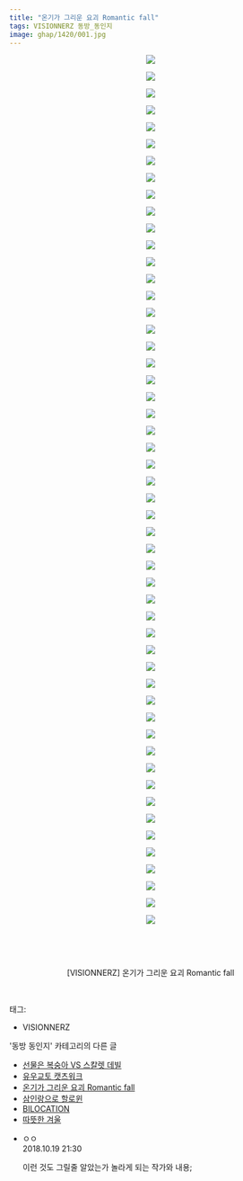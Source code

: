 ```yaml
---
title: "온기가 그리운 요괴 Romantic fall"
tags: VISIONNERZ 동방_동인지
image: ghap/1420/001.jpg
---
```

<div class="article">
<p style="text-align: center; clear: none; float: none;"><img src="{{ site.nasurl }}/ghap/1420/001.jpg"/></p>
<p style="text-align: center; clear: none; float: none;"><img src="{{ site.nasurl }}/ghap/1420/002.jpg"/></p>
<p style="text-align: center; clear: none; float: none;"><img src="{{ site.nasurl }}/ghap/1420/003.jpg"/></p>
<p style="text-align: center; clear: none; float: none;"><img src="{{ site.nasurl }}/ghap/1420/004.jpg"/></p>
<p style="text-align: center; clear: none; float: none;"><img src="{{ site.nasurl }}/ghap/1420/005.jpg"/></p>
<p style="text-align: center; clear: none; float: none;"><img src="{{ site.nasurl }}/ghap/1420/006.jpg"/></p>
<p style="text-align: center; clear: none; float: none;"><img src="{{ site.nasurl }}/ghap/1420/007.jpg"/></p>
<p style="text-align: center; clear: none; float: none;"><img src="{{ site.nasurl }}/ghap/1420/008.jpg"/></p>
<p style="text-align: center; clear: none; float: none;"><img src="{{ site.nasurl }}/ghap/1420/009.jpg"/></p>
<p style="text-align: center; clear: none; float: none;"><img src="{{ site.nasurl }}/ghap/1420/010.jpg"/></p>
<p style="text-align: center; clear: none; float: none;"><img src="{{ site.nasurl }}/ghap/1420/011.jpg"/></p>
<p style="text-align: center; clear: none; float: none;"><img src="{{ site.nasurl }}/ghap/1420/012.jpg"/></p>
<p style="text-align: center; clear: none; float: none;"><img src="{{ site.nasurl }}/ghap/1420/013.jpg"/></p>
<p style="text-align: center; clear: none; float: none;"><img src="{{ site.nasurl }}/ghap/1420/014.jpg"/></p>
<p style="text-align: center; clear: none; float: none;"><img src="{{ site.nasurl }}/ghap/1420/015.jpg"/></p>
<p style="text-align: center; clear: none; float: none;"><img src="{{ site.nasurl }}/ghap/1420/016.jpg"/></p>
<p style="text-align: center; clear: none; float: none;"><img src="{{ site.nasurl }}/ghap/1420/017.jpg"/></p>
<p style="text-align: center; clear: none; float: none;"><img src="{{ site.nasurl }}/ghap/1420/018.jpg"/></p>
<p style="text-align: center; clear: none; float: none;"><img src="{{ site.nasurl }}/ghap/1420/019.jpg"/></p>
<p style="text-align: center; clear: none; float: none;"><img src="{{ site.nasurl }}/ghap/1420/020.jpg"/></p>
<p style="text-align: center; clear: none; float: none;"><img src="{{ site.nasurl }}/ghap/1420/021.jpg"/></p>
<p style="text-align: center; clear: none; float: none;"><img src="{{ site.nasurl }}/ghap/1420/022.jpg"/></p>
<p style="text-align: center; clear: none; float: none;"><img src="{{ site.nasurl }}/ghap/1420/023.jpg"/></p>
<p style="text-align: center; clear: none; float: none;"><img src="{{ site.nasurl }}/ghap/1420/024.jpg"/></p>
<p style="text-align: center; clear: none; float: none;"><img src="{{ site.nasurl }}/ghap/1420/025.jpg"/></p>
<p style="text-align: center; clear: none; float: none;"><img src="{{ site.nasurl }}/ghap/1420/026.jpg"/></p>
<p style="text-align: center; clear: none; float: none;"><img src="{{ site.nasurl }}/ghap/1420/027.jpg"/></p>
<p style="text-align: center; clear: none; float: none;"><img src="{{ site.nasurl }}/ghap/1420/028.jpg"/></p>
<p style="text-align: center; clear: none; float: none;"><img src="{{ site.nasurl }}/ghap/1420/029.jpg"/></p>
<p style="text-align: center; clear: none; float: none;"><img src="{{ site.nasurl }}/ghap/1420/030.jpg"/></p>
<p style="text-align: center; clear: none; float: none;"><img src="{{ site.nasurl }}/ghap/1420/031.jpg"/></p>
<p style="text-align: center; clear: none; float: none;"><img src="{{ site.nasurl }}/ghap/1420/032.jpg"/></p>
<p style="text-align: center; clear: none; float: none;"><img src="{{ site.nasurl }}/ghap/1420/033.jpg"/></p>
<p style="text-align: center; clear: none; float: none;"><img src="{{ site.nasurl }}/ghap/1420/034.jpg"/></p>
<p style="text-align: center; clear: none; float: none;"><img src="{{ site.nasurl }}/ghap/1420/035.jpg"/></p>
<p style="text-align: center; clear: none; float: none;"><img src="{{ site.nasurl }}/ghap/1420/036.jpg"/></p>
<p style="text-align: center; clear: none; float: none;"><img src="{{ site.nasurl }}/ghap/1420/037.jpg"/></p>
<p style="text-align: center; clear: none; float: none;"><img src="{{ site.nasurl }}/ghap/1420/038.jpg"/></p>
<p style="text-align: center; clear: none; float: none;"><img src="{{ site.nasurl }}/ghap/1420/039.jpg"/></p>
<p style="text-align: center; clear: none; float: none;"><img src="{{ site.nasurl }}/ghap/1420/040.jpg"/></p>
<p style="text-align: center; clear: none; float: none;"><img src="{{ site.nasurl }}/ghap/1420/041.jpg"/></p>
<p style="text-align: center; clear: none; float: none;"><img src="{{ site.nasurl }}/ghap/1420/042.jpg"/></p>
<p style="text-align: center; clear: none; float: none;"><img src="{{ site.nasurl }}/ghap/1420/043.jpg"/></p>
<p style="text-align: center; clear: none; float: none;"><img src="{{ site.nasurl }}/ghap/1420/044.jpg"/></p>
<p style="text-align: center; clear: none; float: none;"><img src="{{ site.nasurl }}/ghap/1420/045.jpg"/></p>
<p style="text-align: center; clear: none; float: none;"><img src="{{ site.nasurl }}/ghap/1420/046.jpg"/></p>
<p style="text-align: center; clear: none; float: none;"><img src="{{ site.nasurl }}/ghap/1420/047.jpg"/></p>
<p style="text-align: center; clear: none; float: none;"><img src="{{ site.nasurl }}/ghap/1420/048.jpg"/></p>
<p style="text-align: center; clear: none; float: none;"><img src="{{ site.nasurl }}/ghap/1420/049.jpg"/></p>
<p style="text-align: center; clear: none; float: none;"><img src="{{ site.nasurl }}/ghap/1420/050.jpg"/></p>
<p style="text-align: center; clear: none; float: none;"><img src="{{ site.nasurl }}/ghap/1420/051.jpg"/></p>
<p style="text-align: center; clear: none; float: none;"><img src="{{ site.nasurl }}/ghap/1420/052.jpg"/></p>
<p style="text-align: center; clear: none; float: none;"><br/></p>
<p style="text-align: center; clear: none; float: none;"><br/></p>
<p style="text-align: center; clear: none; float: none;">[VISIONNERZ] 온기가 그리운 요괴 Romantic fall</p>
<p><br/></p>
</div><div class="tagTrail">
<p>태그: </p>
<ul>
<li>VISIONNERZ</li>
</ul>
</div><div class="another">
<p>'동방 동인지' 카테고리의 다른 글</p>
<ul>
<li><a href="/2016-08-08-ghap_1422">선물은 복숭아 VS 스칼렛 데빌</a></li>
<li><a href="/2016-08-08-ghap_1421">유우교토 캣츠워크</a></li>
<li><a href="/2016-08-08-ghap_1420">온기가 그리운 요괴 Romantic fall</a></li>
<li><a href="/2016-08-08-ghap_1419">삼인랑으로 할로윈</a></li>
<li><a href="/2016-08-08-ghap_1418">BILOCATION</a></li>
<li><a href="/2016-08-08-ghap_1417">따뜻한 겨울</a></li>
</ul>
</div><div class="cb_module cb_fluid">
<div class="cb_wrt cb_profile">
<div class="comment">
<ul>
<li class="cb_thumb_off" id="comment15358466">
<div class="cb_comment_area">
<div class="cb_info_area">
<div class="cb_section">
<span class="cb_nick_name">ㅇㅇ</span>
</div>
<div class="cb_section">
<span class="cb_date">2018.10.19 21:30 </span>
</div>
</div>
<div class="cb_dsc_comment">
<p class="cb_dsc">
											이런 것도 그릴줄 알았는가 놀라게 되는 작가와 내용;
										</p>
</div>
</div></li>
</ul>
</div>
</div><!-- commentList close -->
</div>